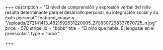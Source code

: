 +++
description = "El nivel de comprensión y expresión  verbal del niño resulta determinante para el desarrollo personal, su integración social y su éxito personal."
featured_image = "/uploads/272141413_4821592631220005_2708307298337870725_n.jpg"
price = 570
stripe_id = "bbbb"
title = "El niño que habla. El lenguaje en el preescolar."
type = "book"

+++
